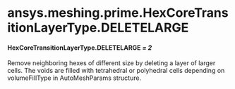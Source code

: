 <a id="ansys-meshing-prime-hexcoretransitionlayertype-deletelarge"></a>

# ansys.meshing.prime.HexCoreTransitionLayerType.DELETELARGE

<a id="ansys.meshing.prime.HexCoreTransitionLayerType.DELETELARGE"></a>

#### HexCoreTransitionLayerType.DELETELARGE *= 2*

Remove neighboring hexes of different size by deleting a layer of larger cells. The voids are filled with tetrahedral or polyhedral cells depending on volumeFillType in AutoMeshParams structure.

<!-- !! processed by numpydoc !! -->
